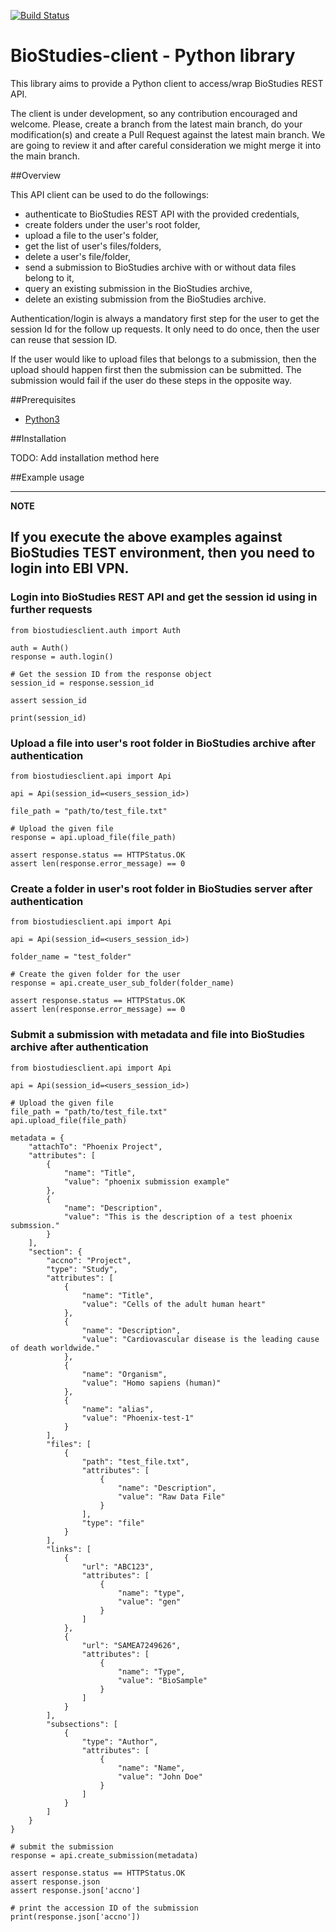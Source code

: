 [![Build Status](https://travis-ci.org/ebi-ait/biostudies-client.svg?branch=main)](https://travis-ci.org/ebi-ait/biostudies-client.svg?branch=main)

# BioStudies-client - Python library

This library aims to provide a Python client to access/wrap BioStudies REST API.

The client is under development, so any contribution encouraged and welcome.
Please, create a branch from the latest main branch,
do your modification(s) and create a Pull Request against the latest main branch.
We are going to review it and after careful consideration
we might merge it into the main branch.  

##Overview 

This API client can be used to do the followings:

- authenticate to BioStudies REST API with the provided credentials,
- create folders under the user's root folder,
- upload a file to the user's folder,
- get the list of user's files/folders,
- delete a user's file/folder,
- send a submission to BioStudies archive with or without data files belong to it,
- query an existing submission in the BioStudies archive,
- delete an existing submission from the BioStudies archive.

Authentication/login is always a mandatory first step for the user to get the session Id
for the follow up requests.
It only need to do once, then the user can reuse that session ID.

If the user would like to upload files that belongs to a submission,
then the upload should happen first then the submission can be submitted.
The submission would fail if the user do these steps in the opposite way. 

##Prerequisites

- [Python3](https://installpython3.com)

##Installation

TODO: Add installation method here

##Example usage

---
**NOTE**

If you execute the above examples against BioStudies TEST environment,
then you need to login into EBI VPN. 
---


### Login into BioStudies REST API and get the session id using in further requests

```
from biostudiesclient.auth import Auth

auth = Auth()
response = auth.login()

# Get the session ID from the response object
session_id = response.session_id

assert session_id

print(session_id)
```

### Upload a file into user's root folder in BioStudies archive after authentication

```
from biostudiesclient.api import Api

api = Api(session_id=<users_session_id>)

file_path = "path/to/test_file.txt"

# Upload the given file
response = api.upload_file(file_path)

assert response.status == HTTPStatus.OK
assert len(response.error_message) == 0
```

### Create a folder in user's root folder in BioStudies server after authentication

```
from biostudiesclient.api import Api

api = Api(session_id=<users_session_id>)

folder_name = "test_folder"

# Create the given folder for the user
response = api.create_user_sub_folder(folder_name)

assert response.status == HTTPStatus.OK
assert len(response.error_message) == 0
```

### Submit a submission with metadata and file into BioStudies archive after authentication

```
from biostudiesclient.api import Api

api = Api(session_id=<users_session_id>)

# Upload the given file
file_path = "path/to/test_file.txt"
api.upload_file(file_path)

metadata = {
    "attachTo": "Phoenix Project",
    "attributes": [
        {
            "name": "Title",
            "value": "phoenix submission example"
        },
        {
            "name": "Description",
            "value": "This is the description of a test phoenix submssion."
        }
    ],
    "section": {
        "accno": "Project",
        "type": "Study",
        "attributes": [
            {
                "name": "Title",
                "value": "Cells of the adult human heart"
            },
            {
                "name": "Description",
                "value": "Cardiovascular disease is the leading cause of death worldwide."
            },
            {
                "name": "Organism",
                "value": "Homo sapiens (human)"
            },
            {
                "name": "alias",
                "value": "Phoenix-test-1"
            }
        ],
        "files": [
            {
                "path": "test_file.txt",
                "attributes": [
                    {
                        "name": "Description",
                        "value": "Raw Data File"
                    }
                ],
                "type": "file"
            }
        ],
        "links": [
            {
                "url": "ABC123",
                "attributes": [
                    {
                        "name": "type",
                        "value": "gen"
                    }
                ]
            },
            {
                "url": "SAMEA7249626",
                "attributes": [
                    {
                        "name": "Type",
                        "value": "BioSample"
                    }
                ]
            }
        ],
        "subsections": [
            {
                "type": "Author",
                "attributes": [
                    {
                        "name": "Name",
                        "value": "John Doe"
                    }
                ]
            }
        ]
    }
}

# submit the submission
response = api.create_submission(metadata)

assert response.status == HTTPStatus.OK
assert response.json
assert response.json['accno']

# print the accession ID of the submission
print(response.json['accno'])
```
